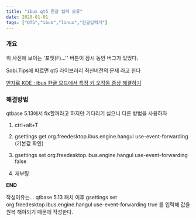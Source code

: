 ```yaml
---
title: "ibus qt5 한글 입력 오류"
date: 2020-01-01
tags: ["QT5","ibus","linux","한글입력기"]
---
```


### 개요

위 사진에 보이는 '포맷(F)...'' 버튼이 잠시 동안 버그가 있었다.

Sobi.Tips에 따르면 qt5 라이브러리 최신버전의 문제 라고 한다

[만자로 KDE : ibus 한글 모드에서 특정 키 오작동 증상 해결하기](https://www.sobi.tips/manjaro-kde-ibus-hangul-solve/)

### 해결방법

qtbase 5.13에서 fix할꺼라고 하지만 기다리기 싫으니 다른 방법을 사용하자

1. ctrl+alt+T

2. gsettings get org.freedesktop.ibus.engine.hangul use-event-forwarding (기본값 확인)

3. gsettings set org.freedesktop.ibus.engine.hangul use-event-forwarding false

4. 재부팅

**END**

작성이유는... qtbase 5.13 패치 이후 gsettings set org.freedesktop.ibus.engine.hangul use-event-forwarding true 를 입력해 값을 원복 해야되기 때문에 작성한다.